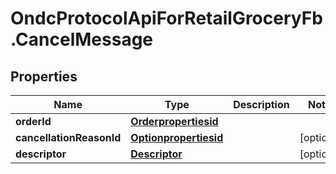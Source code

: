 # OndcProtocolApiForRetailGroceryFb.CancelMessage

## Properties
Name | Type | Description | Notes
------------ | ------------- | ------------- | -------------
**orderId** | [**Orderpropertiesid**](Orderpropertiesid.md) |  | 
**cancellationReasonId** | [**Optionpropertiesid**](Optionpropertiesid.md) |  | [optional] 
**descriptor** | [**Descriptor**](Descriptor.md) |  | [optional] 
